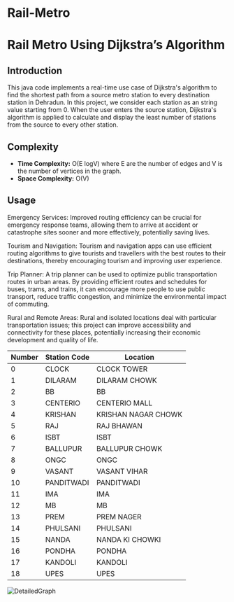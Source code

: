# Rail-Metro

# Rail Metro Using Dijkstra’s Algorithm 


## Introduction

This java code implements a real-time use case of Dijkstra's algorithm to find the shortest path from a source metro station to every destination station in Dehradun. In this project, we consider each station as an string value starting from 0. When the user enters the source station, Dijkstra's algorithm is applied to calculate and display the least number of stations from the source to every other station.

## Complexity

- **Time Complexity:** O(E logV) where E are the number of edges and V is the number of vertices in the graph.
- **Space Complexity:** O(V)

## Usage
Emergency Services: Improved routing efficiency can be crucial for emergency response teams, allowing them to arrive at accident or catastrophe sites sooner and more effectively, potentially saving lives.

Tourism and Navigation: Tourism and navigation apps can use efficient routing algorithms to give tourists and travellers with the best routes to their destinations, thereby encouraging tourism and improving user experience.

Trip Planner: A trip planner can be used to optimize public transportation routes in urban areas. By providing efficient routes and schedules for buses, trams, and trains, it can encourage more people to use public transport, reduce traffic congestion, and minimize the environmental impact of commuting.

Rural and Remote Areas: Rural and isolated locations deal with particular transportation issues; this project can improve accessibility and connectivity for these places, potentially increasing their economic development and quality of life.


| Number | Station Code | Location            |
| ------ | ------------ | ------------------- |
| 0      | CLOCK        | CLOCK TOWER         |
| 1      | DILARAM      | DILARAM CHOWK       |
| 2      | BB           | BB                  |
| 3      | CENTERIO     | CENTERIO MALL       |
| 4      | KRISHAN      | KRISHAN NAGAR CHOWK |
| 5      | RAJ          | RAJ BHAWAN          |
| 6      | ISBT         | ISBT                |
| 7      | BALLUPUR     | BALLUPUR CHOWK      |
| 8      | ONGC         | ONGC                |
| 9      | VASANT       | VASANT VIHAR        |
| 10     | PANDITWADI   | PANDITWADI          |
| 11     | IMA          | IMA                 |
| 12     | MB           | MB                  |
| 13     | PREM         | PREM NAGER          |
| 14     | PHULSANI     | PHULSANI            |
| 15     | NANDA        | NANDA KI CHOWKI     |
| 16     | PONDHA       | PONDHA              |
| 17     | KANDOLI      | KANDOLI             |
| 18     | UPES         | UPES                |

![DetailedGraph](https://github.com/Hitendra-Sisodia/Rail-Metro-App/assets/97343226/55cc35c0-1d45-4475-b03e-4ad9aae7ef2e)
